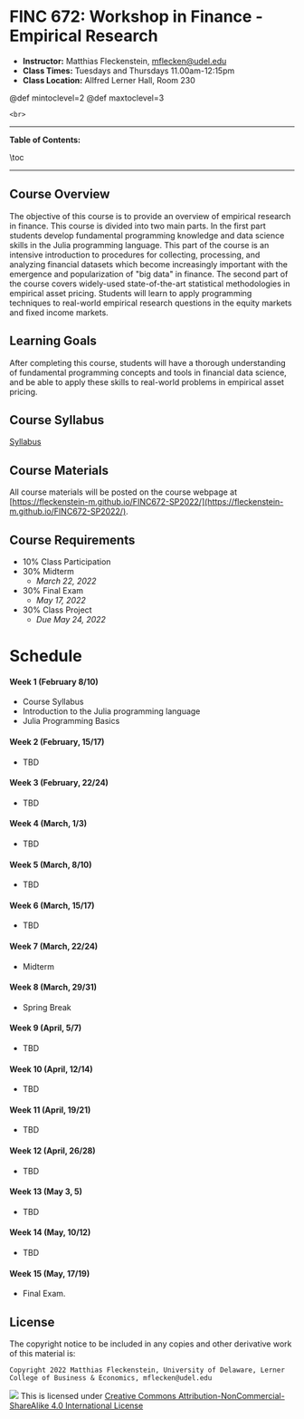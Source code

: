 
# FINC 672: Workshop in Finance - Empirical Research


* **Instructor:** Matthias Fleckenstein, [mflecken@udel.edu](mailto:mflecken@udel.edu)
* **Class Times:** Tuesdays and Thursdays 11.00am-12:15pm
* **Class Location:** Allfred Lerner Hall, Room 230

@def mintoclevel=2 
@def maxtoclevel=3

~~~
<br>
~~~

---

**Table of Contents:**

\toc

---

## Course Overview

The objective of this course is to provide an overview of empirical research in finance. This course is divided into two main parts. In the first part students develop fundamental programming knowledge and data science skills in the Julia programming language. This part of the course is an intensive introduction to procedures for collecting, processing, and analyzing financial datasets which become increasingly important with the emergence and popularization of "big data" in finance. The second part of the course covers widely-used state-of-the-art statistical methodologies in empirical asset pricing. Students will learn to apply programming techniques to real-world empirical research questions in the equity markets and fixed income markets.

## Learning Goals

After completing this course, students will have a thorough understanding of fundamental programming concepts and tools in financial data science, and be able to apply these skills to real-world problems in empirical asset pricing.

## Course Syllabus
[Syllabus](../assets/syllabus.pdf)

## Course Materials
All course materials will be posted on the course webpage at [https://fleckenstein-m.github.io/FINC672-SP2022/](https://fleckenstein-m.github.io/FINC672-SP2022/).

## Course Requirements

- 10% Class Participation
- 30% Midterm
  - *March 22, 2022*
- 30% Final Exam
  - *May 17, 2022*
- 30% Class Project
  - *Due May 24, 2022*


# Schedule

#### Week 1 (February 8/10)
  - Course Syllabus
  - Introduction to the Julia programming language
  - Julia Programming Basics

#### Week 2 (February, 15/17)
  - TBD

#### Week 3 (February, 22/24)
  - TBD

#### Week 4 (March, 1/3)
  - TBD

#### Week 5 (March, 8/10)
  - TBD

#### Week 6 (March, 15/17)
  - TBD

#### Week 7 (March, 22/24)
  - Midterm

#### Week 8 (March, 29/31)
  - Spring Break

#### Week 9 (April, 5/7)
  - TBD

#### Week 10 (April, 12/14)
  - TBD

#### Week 11 (April, 19/21)
  - TBD

#### Week 12 (April, 26/28)
  - TBD

#### Week 13 (May 3, 5)
  - TBD

#### Week 14 (May, 10/12)
  - TBD

#### Week 15 (May, 17/19)
  - Final Exam.





## License

The copyright notice to be included in any copies and other derivative work of this material is:

```
Copyright 2022 Matthias Fleckenstein, University of Delaware, Lerner College of Business & Economics, mflecken@udel.edu
```

![](https://licensebuttons.net/l/by-nc-sa/4.0/80x15.png) This is licensed under [Creative Commons Attribution-NonCommercial-ShareAlike 4.0 International License](http://creativecommons.org/licenses/by-nc-sa/4.0/)
